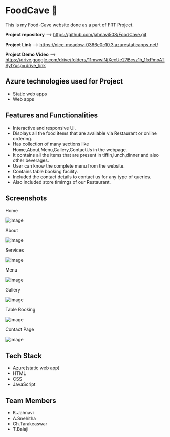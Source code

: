 # FoodCave 🍔 

This is my Food-Cave website done as a part of FRT Project.

**Project repository** --> https://github.com/jahnavi508/FoodCave.git

**Project Link** --> https://nice-meadow-0366e0c10.3.azurestaticapps.net/

**Project Demo Video** --> https://drive.google.com/drive/folders/11mwwiNjXecUe27Bcsz1h_1fxPmoATSyf?usp=drive_link


**Azure technologies used for Project**
------------------------------------------------------------------------------------------------------------------------------------------------------------------
* Static web apps
* Web apps


**Features and Functionalities**
------------------------------------------------------------------------------------------------------------------------------------------------------------------

* Interactive and responsive UI.
* Displays all the food items that are available via Restaurant or online ordering.
* Has collection of many sections like Home,About,Menu,Gallery,ContactUs in the webpage.
* It contains all the items that are present in tiffin,lunch,dinner and also other beverages.
* User can know the complete menu from the website.
* Contains table booking facility.
* Included the contact details to contact us for any type of queries.
* Also included store timimgs of our Restaurant.



**Screenshots**
------------------------------------------------------------------------------------------------------------------------------------------------------------------

Home 

![image](https://github.com/jahnavi508/FoodCave/assets/110041585/c464aea9-60b4-44d1-a976-4eacafcaeb0d)



About 

![image](https://github.com/jahnavi508/FoodCave/assets/110041585/be76de57-26c3-4778-8f9c-852ac05558c3)



Services 

![image](https://github.com/jahnavi508/FoodCave/assets/110041585/26e4b946-4ce2-4b1c-9b00-9c1a2a1b8457)


Menu

![image](https://github.com/jahnavi508/FoodCave/assets/110041585/173fb366-41d6-4554-862b-9f9be7ebb07b)


Gallery

![image](https://github.com/jahnavi508/FoodCave/assets/110041585/f79911a5-33ad-4ca0-a909-bb6bf9413464)


Table Booking

![image](https://github.com/jahnavi508/FoodCave/assets/110041585/653b795a-3b0c-44e0-91d9-46098ff1035b)


Contact Page

![image](https://github.com/jahnavi508/FoodCave/assets/110041585/7d5e2a92-7197-4774-9744-75ca9e13fe57)




**Tech Stack**
------------------------------------------------------------------------------------------------------------------------------------------------------------------
* Azure(static web app)
* HTML
* CSS
* JavaScript



**Team Members**
-------------------------------------------------------------------------------------------------------------------------------------------------------------------
* K.Jahnavi
* A.Snehitha
* Ch.Tarakeaswar
* T.Balaji
